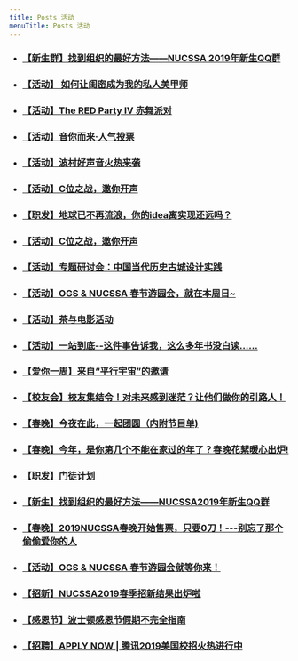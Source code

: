 ```yaml
---
title: Posts 活动
menuTitle: Posts 活动
---
```

- ### [【新生群】找到组织的最好方法——NUCSSA 2019年新生QQ群](https://mp.weixin.qq.com/s/0mWwIzx_SgWRs1HQQpM2sw)

- ### [【活动】 如何让闺密成为我的私人美甲师](https://mp.weixin.qq.com/s/eQF9VP6hEImOaNT575-wOg)

- ### [【活动】The RED Party IV 赤舞派对](https://mp.weixin.qq.com/s/bCCvj-eOiBZ06csdeNKuTA)

- ### [【活动】音你而来·人气投票](https://mp.weixin.qq.com/s/fDJrYwLpBGXN_EWrQVRyyg)

- ### [【活动】波村好声音火热来袭](https://mp.weixin.qq.com/s/fDJrYwLpBGXN_EWrQVRyyg)

- ### [【活动】C位之战，邀你开声](https://mp.weixin.qq.com/s/zOMgEaK_098-mobT5Y9-aw)

- ### [【职发】地球已不再流浪，你的idea离实现还远吗？](https://mp.weixin.qq.com/s/JVEhd3H0xPs2gAZVvVFeew)

- ### [【活动】C位之战，邀你开声](https://mp.weixin.qq.com/s/zOMgEaK_098-mobT5Y9-aw)

- ### [【活动】专题研讨会：中国当代历史古城设计实践](https://mp.weixin.qq.com/s/dCnh-blq06au7yBDD30ZiQ)

- ### [【活动】OGS & NUCSSA 春节游园会，就在本周日~](https://mp.weixin.qq.com/s?__biz=MjM5MDA2NDY3Mg==&mid=2653023908&idx=2&sn=0a6840390abea98034caf386260c62dd&chksm=bd9fc7eb8ae84efde69a2eaf6d80fec6cc0bb11421b6682c0978ef48937516bab0e61574427a&mpshare=1&scene=1&srcid=#rd)

- ### [【活动】茶与电影活动](https://mp.weixin.qq.com/s?__biz=MjM5MDA2NDY3Mg==&mid=2653023899&idx=2&sn=e6cea389a212f556b63819f819c6c036&chksm=bd9fc7d48ae84ec2ddaba3a9cef621b0149d0961e1d5d1122c5cb01a153c836b07426ad9955a&mpshare=1&scene=1&srcid=#rd)

- ### [【活动】一站到底--这件事告诉我，这么多年书没白读……](https://mp.weixin.qq.com/s/GTwiFDPIUVoEzYG8zzKfDA)

- ### [【爱你一周】来自“平行宇宙”的邀请](https://mp.weixin.qq.com/s/PeodInbRTuG229Ayzhkb7w)

- ### [【校友会】校友集结令！对未来感到迷茫？让他们做你的引路人！](https://mp.weixin.qq.com/s/ak60hIo5i9ZBBh_AH2mGZA)

- ### [【春晚】今夜在此，一起团圆（内附节目单)](https://mp.weixin.qq.com/s/UG8d5CapmMPtwaRP9dcPyw)

- ### [【春晚】今年，是你第几个不能在家过的年了？春晚花絮暖心出炉!](https://mp.weixin.qq.com/s?__biz=MjM5MDA2NDY3Mg==&mid=2653023782&idx=1&sn=8a6db8e09aacbaf8a915f5d648fb3fab&chksm=bd9fc7698ae84e7f0ed0f41183b911014f0c142cff3e6cd0b848bc364bd03ae5d4e8fa0356bc&mpshare=1&scene=1&srcid=0129KltJafeKhYxPlsYuy3D7#rd)

- ### [【职发】门徒计划](https://mp.weixin.qq.com/s?__biz=MjM5MDA2NDY3Mg==&mid=2653023795&idx=1&sn=986cc35bdca67f38992da3ae88c86568&chksm=bd9fc77c8ae84e6a4a732a58ba3d12f664e44f01f46379a701d93395893be71c0364d9d66794&scene=0&xtrack=1#rd)

- ### [【新生】找到组织的最好方法——NUCSSA2019年新生QQ群](https://mp.weixin.qq.com/s?__biz=MjM5MDA2NDY3Mg==&mid=2653023795&idx=2&sn=0795ab09e0e818d9dd2afe436bae660e&chksm=bd9fc77c8ae84e6a6678d46361f45a247372bfb3895e370c64350ddbce27bbc0ea64036241b8&scene=0&xtrack=1#rd)

- ### [【春晚】2019NUCSSA春晚开始售票，只要0刀！---别忘了那个偷偷爱你的人](https://mp.weixin.qq.com/s/LgtHESMm7g7hcginj-p_yg)

- ### [【活动】OGS & NUCSSA 春节游园会就等你来！](https://mp.weixin.qq.com/s/v5XOaomI6T_2flzmI55bnw)

- ### [【招新】NUCSSA2019春季招新结果出炉啦](https://mp.weixin.qq.com/s?__biz=MjM5MDA2NDY3Mg==&mid=2653023737&idx=1&sn=6369c4704ebde8ce50495e43e475b8ca&chksm=bd9fc4b68ae84da0aaeb6ea7bb5ab11a9795b14717d3aa6434c242cc260f19ce2f9f1e8354c4&scene=0&xtrack=1#rd)

- ### [【感恩节】波士顿感恩节假期不完全指南](https://mp.weixin.qq.com/s?__biz=MjM5MDA2NDY3Mg==&mid=2653023472&idx=1&sn=03eb55e444d7a878d9c34d892ae0ceec&chksm=bd9fc5bf8ae84ca9e0b2fca6bf89510c3ea9c27b0c12cad79db7214fc694a42036e8b6a3cd65&mpshare=1&scene=1&srcid=01268eeXStHe4Bg5RwTqNjSb#rd)

- ### [【招聘】APPLY NOW | 腾讯2019美国校招火热进行中](https://mp.weixin.qq.com/s/7vmmFg0Gkfq4PDRsvNjwXw)
